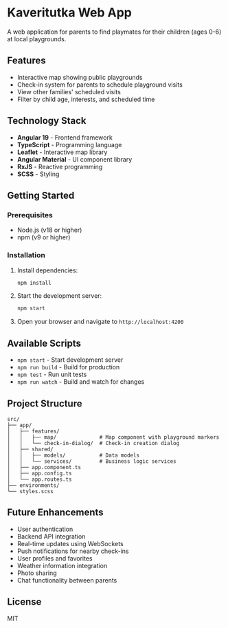 # Kaveritutka Web App

A web application for parents to find playmates for their children (ages 0-6) at local playgrounds.

## Features

- Interactive map showing public playgrounds
- Check-in system for parents to schedule playground visits
- View other families' scheduled visits
- Filter by child age, interests, and scheduled time

## Technology Stack

- **Angular 19** - Frontend framework
- **TypeScript** - Programming language
- **Leaflet** - Interactive map library
- **Angular Material** - UI component library
- **RxJS** - Reactive programming
- **SCSS** - Styling

## Getting Started

### Prerequisites

- Node.js (v18 or higher)
- npm (v9 or higher)

### Installation

1. Install dependencies:
   ```bash
   npm install
   ```

2. Start the development server:
   ```bash
   npm start
   ```

3. Open your browser and navigate to `http://localhost:4200`

## Available Scripts

- `npm start` - Start development server
- `npm run build` - Build for production
- `npm test` - Run unit tests
- `npm run watch` - Build and watch for changes

## Project Structure

```
src/
├── app/
│   ├── features/
│   │   ├── map/              # Map component with playground markers
│   │   └── check-in-dialog/  # Check-in creation dialog
│   ├── shared/
│   │   ├── models/           # Data models
│   │   └── services/         # Business logic services
│   ├── app.component.ts
│   ├── app.config.ts
│   └── app.routes.ts
├── environments/
└── styles.scss
```

## Future Enhancements

- User authentication
- Backend API integration
- Real-time updates using WebSockets
- Push notifications for nearby check-ins
- User profiles and favorites
- Weather information integration
- Photo sharing
- Chat functionality between parents

## License

MIT
